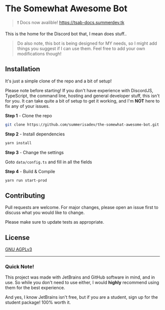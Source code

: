 # The Somewhat Awesome Bot

> :exclamation: Docs now avalible! https://tsab-docs.summerdev.tk

This is the home for the Discord bot that, I mean does stuff..

> Do also note, this bot is being designed for MY needs, so I might add things you suggest if I can use them. Feel free to add your own modifications though!

## Installation

It's just a simple clone of the repo and a bit of setup!

Please note before starting! If you don't have experience with DiscordJS, TypeScript, the command line, hosting and general developer stuff, this isn't for you. It can take quite a bit of setup to get it working, and I'm **NOT** here to fix any of your issues.

**Step 1** - Clone the repo
```bash
git clone https://github.com/summerisadev/the-somewhat-awesome-bot.git
```


**Step 2** - Install dependencies
```bash
yarn install
```


**Step 3** - Change the settings

Goto ```data/config.ts``` and fill in all the fields


**Step 4** - Build & Compile
```bash
yarn run start-prod
```

## Contributing
Pull requests are welcome. For major changes, please open an issue first to discuss what you would like to change.

Please make sure to update tests as appropriate.

## License
[GNU AGPLv3](https://choosealicense.com/licenses/agpl-3.0/)

---

### Quick Note!
This project was made with JetBrains and GitHub software in mind, and in use. So while you don't need to use either, I would **highly** recommend using them for the best experience. 

And yes, I know JetBrains isn't free, but if you are a student, sign up for the student package! 100% worth it.